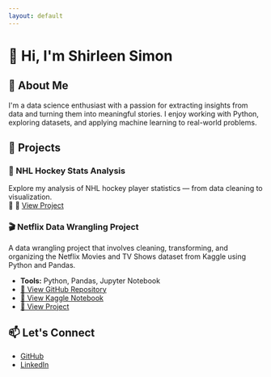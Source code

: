 ```yaml
---
layout: default
---
```


# 👋 Hi, I'm Shirleen Simon

## 🧠 About Me
I'm a data science enthusiast with a passion for extracting insights from data and turning them into meaningful stories. I enjoy working with Python, exploring datasets, and applying machine learning to real-world problems.

## 📂 Projects

### 🏒 NHL Hockey Stats Analysis
Explore my analysis of NHL hockey player statistics — from data cleaning to visualization.  
🔗 🔗 [View Project](./hockey_project/)

<!-- 🎬 Netflix Data Wrangling Project -->
<div class="project-card">
  <h3>🎬 Netflix Data Wrangling Project</h3>
  <p>
    A data wrangling project that involves cleaning, transforming, and organizing the Netflix Movies and TV Shows dataset from Kaggle using Python and Pandas.
  </p>
  <ul>
    <li><strong>Tools:</strong> Python, Pandas, Jupyter Notebook</li>
    <li><a href="https://github.com/shirleensimon/Data-wrangling-netflix-ssimon" target="_blank">📁 View GitHub Repository</a></li>
    <li><a href="https://www.kaggle.com/code/shirleensimon/netflix-shirleen" target="_blank">🔗 View Kaggle Notebook</a></li>
    <li><a href="./netflix_project/">🔗 View Project</a></li>
  </ul>
</div>





## 📫 Let's Connect
- [GitHub](https://github.com/shirleensimon)
- [LinkedIn](https://www.linkedin.com/in/shirleen-nanetia-simon-ab6808114)

